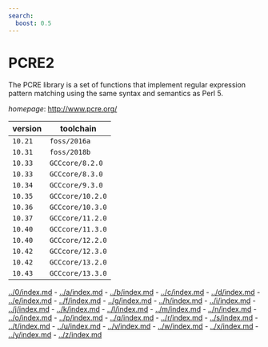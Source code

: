 ```yaml
---
search:
  boost: 0.5
---
```

# PCRE2

The PCRE library is a set of functions that implement regular expression pattern matching using the same syntax  and semantics as Perl 5.

*homepage*: <http://www.pcre.org/>

version | toolchain
--------|----------
``10.21`` | ``foss/2016a``
``10.31`` | ``foss/2018b``
``10.33`` | ``GCCcore/8.2.0``
``10.33`` | ``GCCcore/8.3.0``
``10.34`` | ``GCCcore/9.3.0``
``10.35`` | ``GCCcore/10.2.0``
``10.36`` | ``GCCcore/10.3.0``
``10.37`` | ``GCCcore/11.2.0``
``10.40`` | ``GCCcore/11.3.0``
``10.40`` | ``GCCcore/12.2.0``
``10.42`` | ``GCCcore/12.3.0``
``10.42`` | ``GCCcore/13.2.0``
``10.43`` | ``GCCcore/13.3.0``

[../0/index.md](0) - [../a/index.md](a) - [../b/index.md](b) - [../c/index.md](c) - [../d/index.md](d) - [../e/index.md](e) - [../f/index.md](f) - [../g/index.md](g) - [../h/index.md](h) - [../i/index.md](i) - [../j/index.md](j) - [../k/index.md](k) - [../l/index.md](l) - [../m/index.md](m) - [../n/index.md](n) - [../o/index.md](o) - [../p/index.md](p) - [../q/index.md](q) - [../r/index.md](r) - [../s/index.md](s) - [../t/index.md](t) - [../u/index.md](u) - [../v/index.md](v) - [../w/index.md](w) - [../x/index.md](x) - [../y/index.md](y) - [../z/index.md](z)

